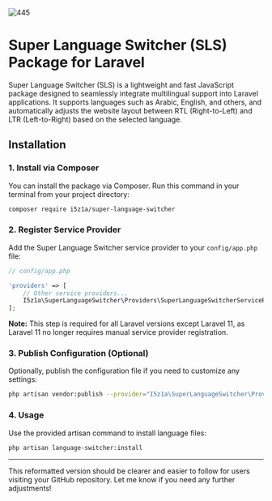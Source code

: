 ![445](https://github.com/i5z1a/super-language-switcher/assets/169618095/405166e5-de98-4745-9600-8bc1b9bf5d73)

# Super Language Switcher (SLS) Package for Laravel

Super Language Switcher (SLS) is a lightweight and fast JavaScript package designed to seamlessly integrate multilingual support into Laravel applications. It supports languages such as Arabic, English, and others, and automatically adjusts the website layout between RTL (Right-to-Left) and LTR (Left-to-Right) based on the selected language.

## Installation

### 1. Install via Composer

You can install the package via Composer. Run this command in your terminal from your project directory:

```bash
composer require i5z1a/super-language-switcher
```

### 2. Register Service Provider

Add the Super Language Switcher service provider to your `config/app.php` file:

```php
// config/app.php

'providers' => [
    // Other service providers...
    I5z1a\SuperLanguageSwitcher\Providers\SuperLanguageSwitcherServiceProvider::class,
];
```

**Note:** This step is required for all Laravel versions except Laravel 11, as Laravel 11 no longer requires manual service provider registration.

### 3. Publish Configuration (Optional)

Optionally, publish the configuration file if you need to customize any settings:

```bash
php artisan vendor:publish --provider="I5z1a\SuperLanguageSwitcher\Providers\SuperLanguageSwitcherServiceProvider"
```

### 4. Usage

Use the provided artisan command to install language files:

```bash
php artisan language-switcher:install
```

---

This reformatted version should be clearer and easier to follow for users visiting your GitHub repository. Let me know if you need any further adjustments!
